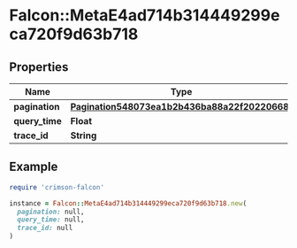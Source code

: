 # Falcon::MetaE4ad714b314449299eca720f9d63b718

## Properties

| Name | Type | Description | Notes |
| ---- | ---- | ----------- | ----- |
| **pagination** | [**Pagination548073ea1b2b436ba88a22f20220668f**](Pagination548073ea1b2b436ba88a22f20220668f.md) |  | [optional] |
| **query_time** | **Float** |  | [optional] |
| **trace_id** | **String** |  | [optional] |

## Example

```ruby
require 'crimson-falcon'

instance = Falcon::MetaE4ad714b314449299eca720f9d63b718.new(
  pagination: null,
  query_time: null,
  trace_id: null
)
```

